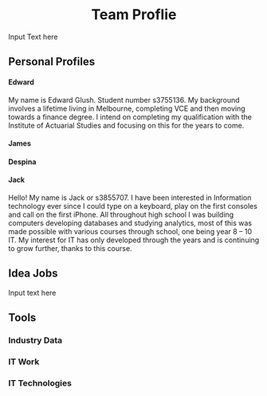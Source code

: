 <html>
  <center>
  <h1>
  Team Proflie
  </h1>
  </center>
  <body>
  Input Text here
  </body>
  
  <h2>
  Personal Profiles
  </h2> 

<body>
  
  <h4> Edward </h4>
  My name is Edward Glush. Student number s3755136. My background involves a lifetime living in Melbourne, completing VCE and then moving towards a finance degree. I intend on completing my qualification with the Institute of Actuarial Studies and focusing on this for the years to come. 
  
  <h4> James </h4>
  
  <h4> Despina </h4>
  
  <h4> Jack </h4>
  Hello! My name is Jack or s3855707. I have been interested in Information technology ever since I could type on a keyboard, play on the first consoles and call on the first iPhone. All throughout high school I was building computers developing databases and studying analytics, most of this was made possible with various courses through school, one being year 8 – 10 IT. My interest for IT has only developed through the years and is continuing to grow further, thanks to this course.
  
  

</body>

<div>
  

  <h2> 
  Idea Jobs
  </h2>
  
  <body>
  Input text here
  </body>
  
  <div>

  <h2>
  Tools
  </h2>
  
  <div>
  
  <h3>
  Industry Data
  </h3>
  
  <body>
  
  </body>
  
  <div>
  
  <h3>
  IT Work
  </h3>
    
   <body>
    
   </body>
  
  <div>
  
  <h3>
  IT Technologies
  </h3>
  
  <body>
  
  </body>
  
  

  
</html>
